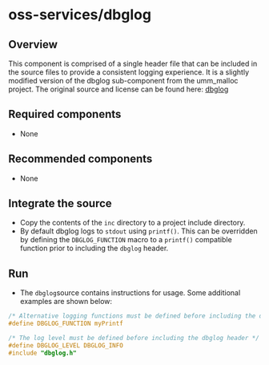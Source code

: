 # oss-services/dbglog

## Overview

This component is comprised of a single header file that can be included in the source files to provide a consistent logging experience.  It is a slightly modified version of the dbglog sub-component from the umm_malloc project.  The original source and license can be found here: [dbglog](https://github.com/rhempel/c-helper-macros/tree/develop)

## Required components

- None

## Recommended components

- None

## Integrate the source

- Copy the contents of the `inc` directory to a project include directory.
- By default dbglog logs to `stdout` using `printf()`.  This can be overridden by defining the  `DBGLOG_FUNCTION` macro to a `printf()` compatible function prior to including the `dbglog` header.

## Run

- The `dbglog`source contains instructions for usage.  Some additional examples are shown below: 

```C
/* Alternative logging functions must be defined before including the dbglog header */
#define DBGLOG_FUNCTION myPrintf

/* The log level must be defined before including the dbglog header */
#define DBGLOG_LEVEL DBGLOG_INFO
#include "dbglog.h"
```

